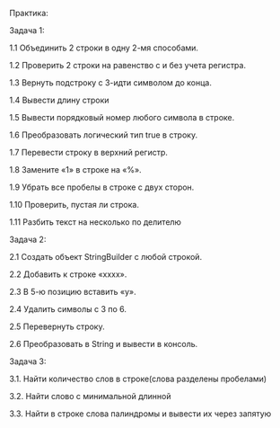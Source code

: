 Практика:

Задача 1:

1.1 Объединить 2 строки в одну 2-мя способами.

1.2 Проверить 2 строки на равенство с и без учета регистра.

1.3 Вернуть подстроку с 3-идти символом до конца.

1.4 Вывести длину строки

1.5 Вывести порядковый номер любого символа в строке.

1.6 Преобразовать логический тип true в строку.

1.7 Перевести строку в верхний регистр.

1.8 Замените «1» в строке на «%».

1.9 Убрать все пробелы в строке с двух сторон.

1.10 Проверить, пустая ли строка.

1.11 Разбить текст на несколько по делителю


Задача 2:

2.1 Создать объект StringBuilder c любой строкой.

2.2 Добавить к строке «xxxx».

2.3 В 5-ю позицию вставить «y».

2.4 Удалить символы с 3 по 6.

2.5 Перевернуть строку.

2.6 Преобразовать в String и вывести в консоль.

Задача 3:

3.1. Найти количество слов в строке(слова разделены пробелами)

3.2. Найти слово с минимальной длинной

3.3. Найти в строке слова палиндромы и вывести их через запятую
